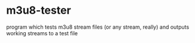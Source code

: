 # m3u8-tester
program which tests m3u8 stream files (or any stream, really) and outputs working streams to a test file
